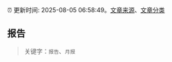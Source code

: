 :alarm_clock: 更新时间: 2025-08-05 06:58:49。[文章来源](/README.md)、[文章分类](/TAGS.md)

## 报告


> 关键字：`报告`、`月报`



